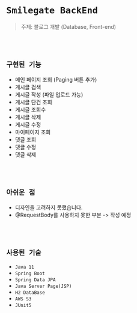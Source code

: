 # `Smilegate BackEnd`

> 주제: 블로그 개발 (Database, Front-end)

<br> <br>

## `구현된 기능`

- 메인 페이지 조회 (Paging 버튼 추가)
- 게시글 검색
- 게시글 작성 (파일 업로드 가능)
- 게시글 단건 조회
- 게시글 조회수
- 게시글 삭제
- 게시글 수정
- 마이페이지 조회
- 댓글 조회
- 댓글 수정
- 댓글 삭제

<br> <br>

## `아쉬운 점`

- 디자인을 고려하지 못했습니다.
- @RequestBody를 사용하지 못한 부분 -> 작성 예정

<br> <br>

## `사용된 기술`

- `Java 11`
- `Spring Boot`
- `Spring Data JPA`
- `Java Server Page(JSP)`
- `H2 DataBase`
- `AWS S3`
- `JUnit5`